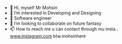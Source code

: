 - 👋 Hi, myself Mr Mohsin
- 👀 I’m interested in Developing and Designing 
- 🌱 Software engineer
- 💞️ I’m looking to collaborate on future fantasy 
- 📫 How to reach me u can contact through mu insta..
 www.instagram.com btw.mohsinhere

<!---
theycallmemohsin/theycallmemohsin is a ✨ special ✨ repository because its `README.md` (this file) appears on your GitHub profile.
You can click the Preview link to take a look at your changes.
--->
